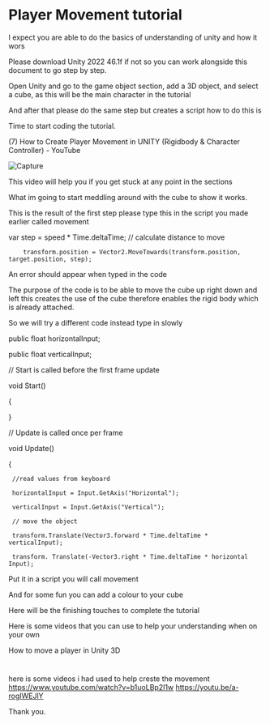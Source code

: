  # Player Movement tutorial 

I expect you are able to do the basics of understanding of unity and how it wors 

Please download Unity 2022 46.1f if not so you can work alongside this document to go step by step. 

Open Unity and go to the game object section, add a 3D object, and select a cube, as this will be the main character in the tutorial  

And after that please do the same step but creates a script how to do this is  

Time to start coding the tutorial. 

(7) How to Create Player Movement in UNITY (Rigidbody & Character Controller) - YouTube 

![Capture](https://github.com/user-attachments/assets/1ba7f3bb-3fe3-419d-b4e4-92813500a88e)


This video will help you if you get stuck at any point in the sections 

What im going to start meddling around with the cube to show it works. 

This is the result of the first step please type this in the script you made earlier called movement 

var step = speed * Time.deltaTime; // calculate distance to move 

        transform.position = Vector2.MoveTowards(transform.position, target.position, step); 

An error should appear when typed in the code   

The purpose of the code is to be able to move the cube up right down and left this creates the use of the cube therefore enables the rigid body 
which is already attached.

 

 

 

 

 

 

 

So we will try a different code instead type in slowly  

public float horizontalInput; 

public float verticalInput; 

  

// Start is called before the first frame update 

void Start() 

{ 

      

} 

  

// Update is called once per frame 

void Update() 

{ 

     //read values from keyboard 

     horizontalInput = Input.GetAxis("Horizontal"); 

     verticalInput = Input.GetAxis("Vertical"); 

     // move the object 

     transform.Translate(Vector3.forward * Time.deltaTime * verticalInput); 

     transform. Translate(-Vector3.right * Time.deltaTime * horizontal Input); 

Put it in a script you will call movement  

And for some fun you can add a colour to your cube  

Here will be the finishing touches to complete the tutorial 

 

Here is some videos that you can use to help your understanding when on your own  

How to move a player in Unity 3D 

#
here is some videos i had used to help creste the movement
https://www.youtube.com/watch?v=b1uoLBp2I1w
https://youtu.be/a-rogIWEJlY





Thank you. 

        

 
